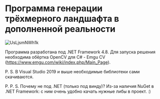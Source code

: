 # Программа генерации трёхмерного ландшафта в дополненной реальности
![UsLjsmNWh1k](https://user-images.githubusercontent.com/66667650/154062992-c70349e8-a77c-40f8-b61d-0a1db44ed5f3.jpg)

Программа разработана под .NET Framework 4.8. Для запуска решения необходима обёртка OpenCV для C# - Emgu CV (https://www.emgu.com/wiki/index.php/Main_Page). 

P. S. В Visual Studio 2019 и выше необходимые библиотеки сами скачиваются.

P. P. S. Почему не под .NET (только под винду)? Из-за наличия NuGet в .NET Framework: с ним очень удобно качать нужные либы в проект. :)
